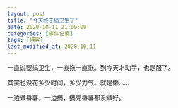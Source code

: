 ```yaml
---
layout: post
title: "今天终于搞卫生了"
date: 2020-10-11 21:00:00
categories: [事件记录]
tags: [博客]
last_modified_at: 2020-10-11
---  
```


一直说要搞卫生，一直拖一直拖。到今天才动手，也是服了。

其实也没花多少时间，多少力气。就是懒……

一边煮番薯，一边搞，搞完番薯都没煮好。